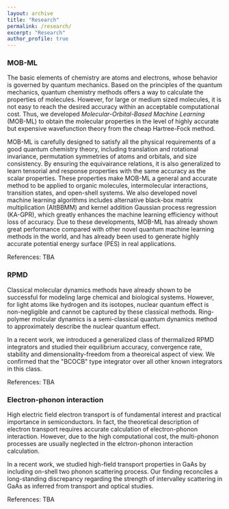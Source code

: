 ```yaml
---
layout: archive
title: "Research"
permalink: /research/
excerpt: "Research"
author_profile: true
---
```


<h3> MOB-ML </h3>

The basic elements of chemistry are atoms and electrons, whose behavior is governed by quantum mechanics.
Based on the principles of the quantum mechanics, quantum chemistry methods offers a way to calculate the properties of molecules.
However, for large or medium sized molecules, it is not easy to reach the desired accuracy within an acceptable computational cost.
Thus, we developed _Molecular-Orbital-Based Machine Learning_ (MOB-ML) to obtain the molecular properties in the level of highly accurate but expensive wavefunction theory from the cheap Hartree-Fock method.

MOB-ML is carefully designed to satisfy all the physical requirements of a good quantum chemistry theory, including translation and rotational invariance, permutation symmetries of atoms and orbitals, and size consistency. 
By ensuring the equivairance relations, it is also generalized to learn tensorial and response properties with the same accuracy as the scalar properties.
These properties make MOB-ML a general and accurate method to be applied to organic molecules, intermolecular interactions, transition states, and open-shell systems.
We also developed novel machine learning algorithms includes alternative black-box matrix multiplication (AltBBMM) and kernel addition Gaussian process regression (KA-GPR), which greatly enhances the machine learning efficiency without loss of accuracy.
Due to these developments, MOB-ML has already shown great performance compared with other novel quantum machine learning methods in the world, and has already been used to generate highly accurate potential energy surface (PES) in real applications.

References:
TBA

<h3> RPMD </h3>

Classical molecular dynamics methods have already shown to be successful for modeling large chemical and biological systems.
However, for light atoms like hydrogen and its isotopes, nuclear quantum effect is non-negligible and cannot be captured by these classical methods.
Ring-polymer molcular dynamics is a semi-classical quantum dynamics method to approximately describe the nuclear quantum effect.

In a recent work, we introduced a generalized class of thermalized RPMD integrators and studied their equilibrium accuracy, convergence rate, stability and dimensionality-freedom from a theoreical aspect of view. We confirmed that the "BCOCB" type integrator over all other known integrators in this class.

References:
TBA

<h3> Electron-phonon interaction </h3>

High electric field electron transport is of fundamental interest and practical importance in semiconductors.
In fact, the theoretical description of electron transport requires accurate calculation of electron-phonon interaction.
However, due to the high computational cost, the multi-phonon processes are usually neglected in the elctron-phonon interaction calculation.

In a recent work, we studied high-field transport properties in GaAs by including on-shell two phonon scattering process.
Our finding reconciles a long-standing discrepancy regarding the strength of intervalley scattering in GaAs as inferred from transport and optical studies.

References:
TBA

